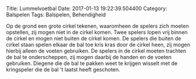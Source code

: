 Title: Lummelvoetbal
Date: 2017-01-13 19:22:39.504400
Category: Balspelen
Tags: Balspelen, Behendigheid

Op de grond een grote cirkel tekenen, waaromheen de spelers zich moeten opstellen, zij mogen niet in de cirkel komen. Twee spelers lopen vrij binnen de cirkel en mogen niet buiten de cirkel komen. De spelers die buiten de cirkel staan spelen elkaar de bal toe kris kras door de cirkel heen, zij mogen hierbij alleen de voeten gebruiken. De spelers in de cirkel moeten trachten de bal te onderscheppen, zij mogen daarbij de handen en de voeten gebruiken. Diegene die de bal te pakken weet te krijgen wisselt met de kringspeler die de bal 't laatst heeft geschoten.